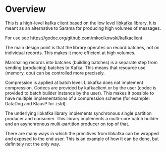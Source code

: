 Overview
===
This is a high-level kafka client based on the low level
[libkafka](https://github.com/mkocikowski/libkafka) library. It is meant as an
alternative to Sarama for producing high volumes of messages.

For use see https://godoc.org/github.com/mkocikowski/kafkaclient

The main design point is that the library operates on record batches, not on
individual records. This makes it more efficient at high volumes.

Marshaling records into batches (building batches) is a separate step from
sending (producing) batches to Kafka. This means that resource use (memory,
cpu) can be controlled more precisely.

Compression is applied at batch level. Libkafka does not implement compression.
Codecs are provided by kafkaclient or by the user (codec is provided to batch
builder instance by the user). This makes it possible to have multiple
implementations of a compression scheme (for example: DataDog and KlausP for
zstd).

The underlying libkafka library implements synchronous single partition
producer and consumer. This library implements a multi-core batch builder and
an asynchronous multi-partition producer on top of that.

There are many ways in which the primitives from libkafka can be wrapped and
exposed to the end user. This is an example of how it can be done, but
definitely not the only way.
